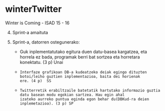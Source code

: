 # winterTwitter
Winter is Coming - ISAD 15 - 16

4. Sprint-a amaituta


5. Sprint-a, datorren ostegunerako:

    -   Guk inplementatutako egitura duen datu-basea kargatzea, eta horrela ez bada, programak berri bat sortzea eta             horretara   konektatu. (3 p) Unai
    
    -	  Interfaze grafikoan DB-a kudeatzeko deiak egingo dituzten botoi/leiho guztien inplementazioa, baita dei horienak         ere. (4 p)  SS
    
    -	  Twitterretik erabiltzaile batetatik hartutako informazio guztia datu basean modu egokian sartzea. Hau egin ahal          izateko aurreko puntua eginda egon behar du(DBKud-ra deien inplemetazioa). (3 p) SP

